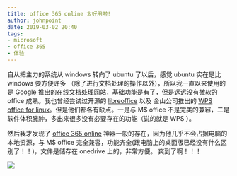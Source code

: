 ```yaml
---
title: office 365 online 太好用啦!
author: johnpoint
date: 2019-03-02 20:40
tags:
- microsoft
- office 365
- 体验
---
```


自从把主力的系统从 windows 转向了 ubuntu 了以后，感觉 ubuntu 实在是比 windows 要方便许多 （除了进行文档处理的操作以外）<!--more-->，所以我一直以来使用的是 Google 推出的在线文档处理网站，基础功能是有了，但是远远没有微软的 office 成熟。我也曾经尝试过开源的 [libreoffice](https://www.libreoffice.org/get-help/install-howto/linux/) 以及 金山公司推出的 [WPS office for linux](https://www.wps.com/en-US/office/linux)。但是他们都各有缺点。一是与 M$ office 不是完美的兼容，二是软件体积臃肿，多出来很多没有必要存在的功能（说的就是 WPS ）。

然后我才发现了 [office 365 online](https://www.office.com/) 神器一般的存在，因为他几乎不会占据电脑的本地资源，与 M$ office 完全兼容，功能齐全(跟电脑上的桌面版已经没有什么区别了！！)，文件是储存在 onedrive 上的，非常方便。 爽到了啊！！！

![](https://cdn.lvcshu.workers.dev/img/20190301001.jpg)

